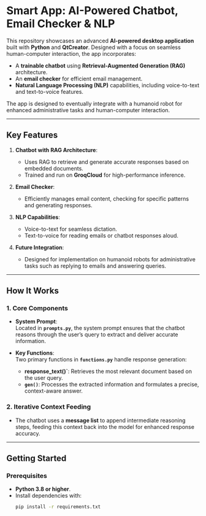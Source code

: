 # Smart App: AI-Powered Chatbot, Email Checker & NLP  

This repository showcases an advanced **AI-powered desktop application** built with **Python** and **QtCreator**. Designed with a focus on seamless human-computer interaction, the app incorporates:  
- A **trainable chatbot** using **Retrieval-Augmented Generation (RAG)** architecture.  
- An **email checker** for efficient email management.  
- **Natural Language Processing (NLP)** capabilities, including voice-to-text and text-to-voice features.  

The app is designed to eventually integrate with a humanoid robot for enhanced administrative tasks and human-computer interaction.  

---

## **Key Features**  
1. **Chatbot with RAG Architecture**:  
   - Uses RAG to retrieve and generate accurate responses based on embedded documents.  
   - Trained and run on **GroqCloud** for high-performance inference.  

2. **Email Checker**:  
   - Efficiently manages email content, checking for specific patterns and generating responses.  

3. **NLP Capabilities**:  
   - Voice-to-text for seamless dictation.  
   - Text-to-voice for reading emails or chatbot responses aloud.  

4. **Future Integration**:  
   - Designed for implementation on humanoid robots for administrative tasks such as replying to emails and answering queries.  

---

## **How It Works**  

### **1. Core Components**  
- **System Prompt**:  
  Located in **`prompts.py`**, the system prompt ensures that the chatbot reasons through the user’s query to extract and deliver accurate information.  

- **Key Functions**:  
  Two primary functions in **`functions.py`** handle response generation:  
  - **response_text()`**: Retrieves the most relevant document based on the user query.  
  - **`gen()`**: Processes the extracted information and formulates a precise, context-aware answer.  

### **2. Iterative Context Feeding**  
- The chatbot uses a **message list** to append intermediate reasoning steps, feeding this context back into the model for enhanced response accuracy.  

---

## **Getting Started**  

### **Prerequisites**  
- **Python 3.8 or higher**.  
- Install dependencies with:  
  ```bash
  pip install -r requirements.txt
